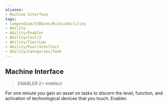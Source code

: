 ```yaml
---
aliases:
- Machine Interface
tags:
- Compendium/CSRD/en/Rules/Abilities
- Ability
- Ability/Enabler
- Ability/Cost/2
- Ability/Tier/Low
- Ability/Pool/Intellect
- Ability/Categories/Task
---
```


  
## Machine Interface  
>ENABLER 2+  Intellect  
  
For one minute you gain an asset on tasks to discern the level, function, and activation of technological devices that you touch. Enabler.